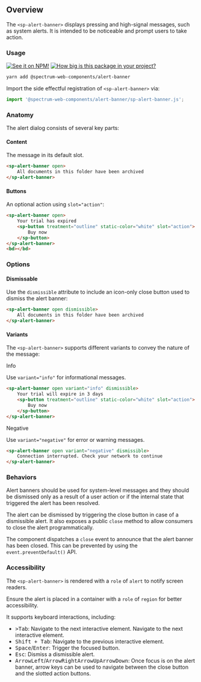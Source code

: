 ## Overview

The `<sp-alert-banner>` displays pressing and high-signal messages, such as system alerts. It is intended to be noticeable and prompt users to take action.

### Usage

[![See it on NPM!](https://img.shields.io/npm/v/@spectrum-web-components/alert-banner?style=for-the-badge)](https://www.npmjs.com/package/@spectrum-web-components/alert-banner)
[![How big is this package in your project?](https://img.shields.io/bundlephobia/minzip/@spectrum-web-components/alert-banner?style=for-the-badge)](https://bundlephobia.com/result?p=@spectrum-web-components/alert-banner)

```bash
yarn add @spectrum-web-components/alert-banner
```

Import the side effectful registration of `<sp-alert-banner>` via:

```javascript
import '@spectrum-web-components/alert-banner/sp-alert-banner.js';
```

### Anatomy

The alert dialog consists of several key parts:

#### Content

The message in its default slot.

```html
<sp-alert-banner open>
    All documents in this folder have been archived
</sp-alert-banner>
```

#### Buttons

An optional action using `slot="action"`:

```html
<sp-alert-banner open>
    Your trial has expired
    <sp-button treatment="outline" static-color="white" slot="action">
        Buy now
    </sp-button>
</sp-alert-banner>
<bd></bd>
```

### Options

#### Dismissable

Use the `dismissible` attribute to include an icon-only close button used to dismiss the alert banner:

```html
<sp-alert-banner open dismissible>
    All documents in this folder have been archived
</sp-alert-banner>
```

#### Variants

The `<sp-alert-banner>` supports different variants to convey the nature of the message:

<sp-tabs selected="info" auto label="Variants">
<sp-tab value="info">Info</sp-tab>
<sp-tab-panel value="info">

Use `variant="info"` for informational messages.

```html
<sp-alert-banner open variant="info" dismissible>
    Your trial will expire in 3 days
    <sp-button treatment="outline" static-color="white" slot="action">
        Buy now
    </sp-button>
</sp-alert-banner>
```

</sp-tab-panel>
<sp-tab value="negative">Negative</sp-tab>
<sp-tab-panel value="negative">

Use `variant="negative"` for error or warning messages.

```html
<sp-alert-banner open variant="negative" dismissible>
    Connection interrupted. Check your network to continue
</sp-alert-banner>
```

</sp-tab-panel>
</sp-tabs>

### Behaviors

Alert banners should be used for system-level messages and they should be dismissed only as a result of a user action or if the internal state that triggered the alert has been resolved.

The alert can be dismissed by triggering the close button in case of a dismissible alert. It also exposes a public `close` method to allow consumers to close the alert programmatically.

The component dispatches a `close` event to announce that the alert banner has been closed. This can be prevented by using the `event.preventDefault()` API.

### Accessibility

The `<sp-alert-banner>` is rendered with a `role` of `alert` to notify screen readers.

Ensure the alert is placed in a container with a `role` of `region` for better accessibility.

It supports keyboard interactions, including:

-   <kbd>>Tab</kbd>: Navigate to the next interactive element. Navigate to the next interactive element.
-   <kbd>Shift + Tab</kbd>: Navigate to the previous interactive element.
-   <kbd>Space</kbd>/<kbd>Enter</kbd>: Trigger the focused button.
-   <kbd>Esc</kbd>: Dismiss a dismissible alert.
-   <kbd>ArrowLeft</kbd>/<kbd>ArrowRight</kbd><kbd>ArrowUp</kbd><kbd>ArrowDown</kbd>: Once focus is on the alert banner, arrow keys can be used to navigate between the close button and the slotted action buttons.
